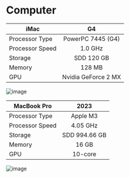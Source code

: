 # Computer

| iMac          | G4            |                      
| ------------- |:-------------:|                       
| Processor Type      | PowerPC 7445 (G4) |           
| Processor Speed      | 1.0 GHz      |                
| Storage | SDD 120 GB|                                
| Memory | 128 MB      |                               
| GPU | Nvidia GeForce 2 MX      |   

![image](https://github.com/RiyadSaid/Computer/assets/156184703/70d1ea2c-9a39-450c-8dcd-987a81b8d227)


| MacBook Pro          | 2023            |
 | ------------- |:-------------:|
  | Processor Type      | Apple M3 |
  | Processor Speed      | 4.05 GHz      |
   | Storage | SDD 994.66 GB|
   | Memory | 16 GB|
   | GPU | 10-core      |

![image](https://github.com/RiyadSaid/Computer/assets/156184703/72b93788-29bb-4950-89e7-15124e5ede86)
